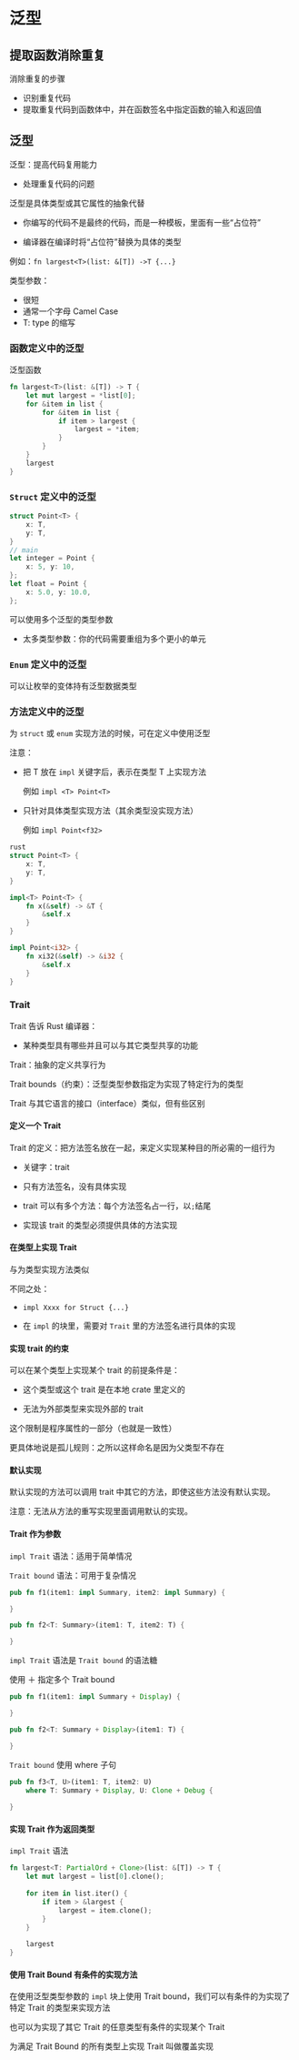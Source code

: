 # 泛型

## 提取函数消除重复

消除重复的步骤

- 识别重复代码
- 提取重复代码到函数体中，并在函数签名中指定函数的输入和返回值

## 泛型

泛型：提高代码复用能力

- 处理重复代码的问题

泛型是具体类型或其它属性的抽象代替

- 你编写的代码不是最终的代码，而是一种模板，里面有一些“占位符”

- 编译器在编译时将“占位符”替换为具体的类型

例如：`fn largest<T>(list: &[T]) ->T {...} `

类型参数：

- 很短
- 通常一个字母 Camel Case
- T: type 的缩写

### 函数定义中的泛型

泛型函数

```rust
fn largest<T>(list: &[T]) -> T {
    let mut largest = *list[0];
    for &item in list {
        for &item in list {
            if item > largest { 
                largest = *item;
            }
        }
    }
    largest
}
```

### `Struct` 定义中的泛型

```rust
struct Point<T> {
    x: T,
    y: T,
}
// main
let integer = Point {
    x: 5, y: 10,
};
let float = Point {
    x: 5.0, y: 10.0,
};
```

可以使用多个泛型的类型参数

- 太多类型参数：你的代码需要重组为多个更小的单元

### `Enum` 定义中的泛型

可以让枚举的变体持有泛型数据类型

### 方法定义中的泛型

为 `struct` 或 `enum` 实现方法的时候，可在定义中使用泛型

注意：

- 把 T 放在 `impl` 关键字后，表示在类型 T 上实现方法

    例如 `impl <T> Point<T>`

- 只针对具体类型实现方法（其余类型没实现方法）

    例如 `impl Point<f32>`

```rust
rust
struct Point<T> {
    x: T,
    y: T,
}

impl<T> Point<T> {
    fn x(&self) -> &T {
        &self.x
    }
}

impl Point<i32> {
    fn xi32(&self) -> &i32 {
        &self.x
    }
}
```

### Trait

Trait 告诉 Rust 编译器：

- 某种类型具有哪些并且可以与其它类型共享的功能

Trait：抽象的定义共享行为

Trait bounds（约束）：泛型类型参数指定为实现了特定行为的类型

Trait 与其它语言的接口（interface）类似，但有些区别

#### 定义一个 Trait

Trait 的定义：把方法签名放在一起，来定义实现某种目的所必需的一组行为

- 关键字：trait

- 只有方法签名，没有具体实现

- trait 可以有多个方法：每个方法签名占一行，以`;`结尾

- 实现该 trait 的类型必须提供具体的方法实现

#### 在类型上实现 Trait

与为类型实现方法类似

不同之处：

- `impl Xxxx for Struct {...}`

- 在 `impl` 的块里，需要对 `Trait` 里的方法签名进行具体的实现

#### 实现 trait 的约束

可以在某个类型上实现某个 trait 的前提条件是：

- 这个类型或这个 trait 是在本地 crate 里定义的

- 无法为外部类型来实现外部的 trait

这个限制是程序属性的一部分（也就是一致性）

更具体地说是孤儿规则：之所以这样命名是因为父类型不存在

#### 默认实现

默认实现的方法可以调用 trait 中其它的方法，即使这些方法没有默认实现。

注意：无法从方法的重写实现里面调用默认的实现。

#### Trait 作为参数

`impl Trait` 语法：适用于简单情况

`Trait bound` 语法：可用于复杂情况

```rust
pub fn f1(item1: impl Summary, item2: impl Summary) {

}

pub fn f2<T: Summary>(item1: T, item2: T) {

}
```

`impl Trait` 语法是 `Trait bound` 的语法糖

使用 ＋ 指定多个 Trait bound

```rust
pub fn f1(item1: impl Summary + Display) {

}

pub fn f2<T: Summary + Display>(item1: T) {

}
```

`Trait bound` 使用 where 子句

```rust
pub fn f3<T, U>(item1: T, item2: U) 
    where T: Summary + Display, U: Clone + Debug {
    
}
```

#### 实现 Trait 作为返回类型

`impl Trait` 语法

```rust
fn largest<T: PartialOrd + Clone>(list: &[T]) -> T {
    let mut largest = list[0].clone();
    
    for item in list.iter() {
        if item > &largest {
            largest = item.clone();
        }
    }
    
    largest
}
```

#### 使用 Trait Bound 有条件的实现方法

在使用泛型类型参数的 `impl` 块上使用 Trait bound，我们可以有条件的为实现了特定 Trait 的类型来实现方法

也可以为实现了其它 Trait 的任意类型有条件的实现某个 Trait

为满足 Trait Bound 的所有类型上实现 Trait 叫做覆盖实现